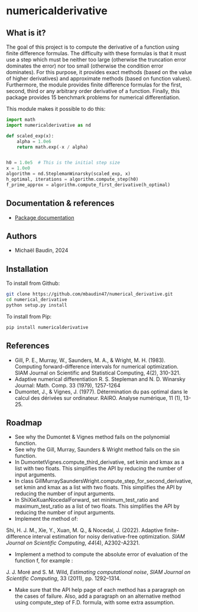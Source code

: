 # numericalderivative

## What is it?

The goal of this project is to compute the derivative of a function
using finite difference formulas.
The difficulty with these formulas is that it must use a 
step which must be neither too large (otherwise the truncation error dominates 
the error) nor too small (otherwise the condition error dominates).
For this purpose, it provides exact methods (based on the value 
of higher derivatives) and approximate methods (based on function values).
Furthermore, the module provides finite difference formulas for the 
first, second, third or any arbitrary order derivative of a function.
Finally, this package provides 15 benchmark problems for numerical
differentiation.

This module makes it possible to do this:

```python
import math
import numericalderivative as nd

def scaled_exp(x):
    alpha = 1.0e6
    return math.exp(-x / alpha)


h0 = 1.0e5  # This is the initial step size
x = 1.0e0
algorithm = nd.SteplemanWinarsky(scaled_exp, x)
h_optimal, iterations = algorithm.compute_step(h0)
f_prime_approx = algorithm.compute_first_derivative(h_optimal)
```

## Documentation & references

- [Package documentation](https://mbaudin47.github.io/numericalderivative/main/index.html)

## Authors

* Michaël Baudin, 2024

## Installation

To install from Github:

```bash
git clone https://github.com/mbaudin47/numerical_derivative.git
cd numerical_derivative
python setup.py install
```

To install from Pip:

```bash
pip install numericalderivative
```

## References
- Gill, P. E., Murray, W., Saunders, M. A., & Wright, M. H. (1983). 
  Computing forward-difference intervals for numerical optimization. 
  SIAM Journal on Scientific and Statistical Computing, 4(2), 310-321.
- Adaptive numerical differentiation
  R. S. Stepleman and N. D. Winarsky
  Journal: Math. Comp. 33 (1979), 1257-1264 
- Dumontet, J., & Vignes, J. (1977). 
  Détermination du pas optimal dans le calcul des dérivées sur ordinateur. 
  RAIRO. Analyse numérique, 11 (1), 13-25.

## Roadmap
- See why the Dumontet & Vignes method fails on the polynomial function.
- See why the Gill, Murray, Saunders & Wright method fails on the sin function.
- In DumontetVignes.compute_third_derivative, set kmin and kmax as a list
  with two floats. This simplifies the API by reducing the number of input arguments.
- In class GillMurraySaundersWright.compute_step_for_second_derivative, set kmin and kmax as a list
  with two floats. This simplifies the API by reducing the number of input arguments.
- In ShiXieXuanNocedalForward, set minimum_test_ratio and maximum_test_ratio 
  as a list of two floats. This simplifies the API by reducing the number of input arguments.
- Implement the method of:

Shi, H. J. M., Xie, Y., Xuan, M. Q., & Nocedal, J. (2022). Adaptive finite-difference interval estimation for noisy derivative-free optimization. _SIAM Journal on Scientific Computing_, _44_(4), A2302-A2321.

- Implement a method to compute the absolute error of evaluation of the function f, 
  for example :

J. J. Moré and S. M. Wild, _Estimating computational noise_, _SIAM Journal on Scientific Computing_, 33 (2011), pp. 1292–1314.

- Make sure that the API help page of each method has a paragraph on the
  cases of failure.
  Also, add a paragraph on an alternative method using compute_step of F.D. formula,
  with some extra assumption.
